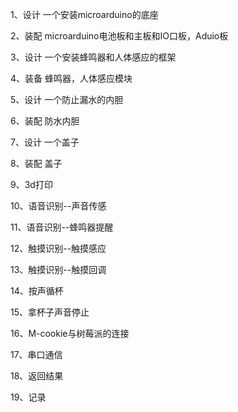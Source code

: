1、设计 一个安装microarduino的底座

2、装配 microarduino电池板和主板和IO口板，Aduio板

3、设计 一个安装蜂鸣器和人体感应的框架

4、装备 蜂鸣器，人体感应模块

5、设计 一个防止漏水的内胆

6、装配 防水内胆

7、设计 一个盖子

8、装配 盖子

9、3d打印

10、语音识别--声音传感

11、语音识别--蜂鸣器提醒

12、触摸识别--触摸感应

13、触摸识别--触摸回调

14、按声循杯

15、拿杯子声音停止

16、M-cookie与树莓派的连接

17、串口通信

18、返回结果

19、记录
